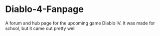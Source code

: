 # Diablo-4-Fanpage
A forum and hub page for the upcoming game Diablo IV. It was made for school, but it came out pretty well
